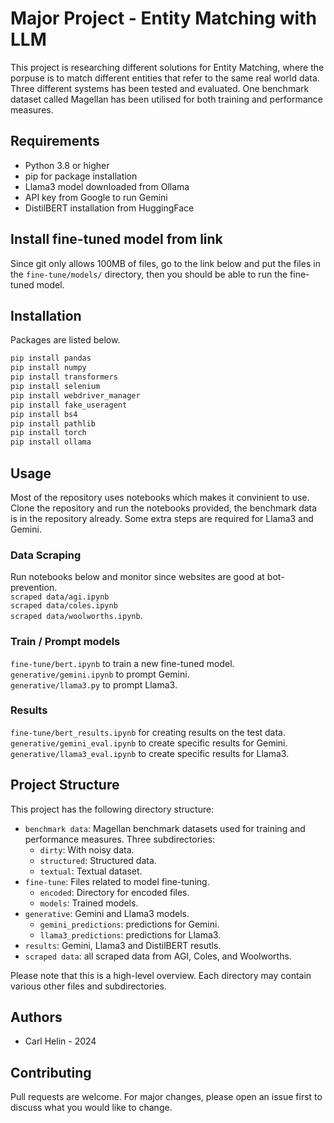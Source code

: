# Major Project - Entity Matching with LLM

This project is researching different solutions for Entity Matching, where the porpuse is to match different entities that refer to the same real world data. Three different systems has been tested and evaluated. One benchmark dataset called Magellan has been utilised for both training and performance measures.

## Requirements

- Python 3.8 or higher
- pip for package installation
- Llama3 model downloaded from Ollama
- API key from Google to run Gemini
- DistilBERT installation from HuggingFace

## Install fine-tuned model from link

Since git only allows 100MB of files, go to the link below and put the files in the `fine-tune/models/` directory, then you should be able to run the fine-tuned model.

## Installation

Packages are listed below.

```bash
pip install pandas
pip install numpy
pip install transformers
pip install selenium
pip install webdriver_manager
pip install fake_useragent
pip install bs4
pip install pathlib
pip install torch
pip install ollama
```

## Usage

Most of the repository uses notebooks which makes it convinient to use. Clone the repository and run the notebooks provided, the benchmark data is in the repository already. Some extra steps are required for Llama3 and Gemini.

### Data Scraping

Run notebooks below and monitor since websites are good at bot-prevention.  
`scraped data/agi.ipynb`  
`scraped data/coles.ipynb`  
`scraped data/woolworths.ipynb`.

### Train / Prompt models

`fine-tune/bert.ipynb` to train a new fine-tuned model.  
`generative/gemini.ipynb` to prompt Gemini.  
`generative/llama3.py` to prompt Llama3.

### Results

`fine-tune/bert_results.ipynb` for creating results on the test data.  
`generative/gemini_eval.ipynb` to create specific results for Gemini.  
`generative/llama3_eval.ipynb` to create specific results for Llama3.

## Project Structure

This project has the following directory structure:

- `benchmark data`: Magellan benchmark datasets used for training and performance measures. Three subdirectories:
  - `dirty`: With noisy data.
  - `structured`: Structured data.
  - `textual`: Textual dataset.
- `fine-tune`: Files related to model fine-tuning.
  - `encoded`: Directory for encoded files.
  - `models`: Trained models.
- `generative`: Gemini and Llama3 models.
  - `gemini_predictions`: predictions for Gemini.
  - `llama3_predictions`: predictions for Llama3.
- `results`: Gemini, Llama3 and DistilBERT resutls.
- `scraped data`: all scraped data from AGI, Coles, and Woolworths.

Please note that this is a high-level overview. Each directory may contain various other files and subdirectories.

## Authors

- Carl Helin - 2024

## Contributing

Pull requests are welcome. For major changes, please open an issue first
to discuss what you would like to change.
